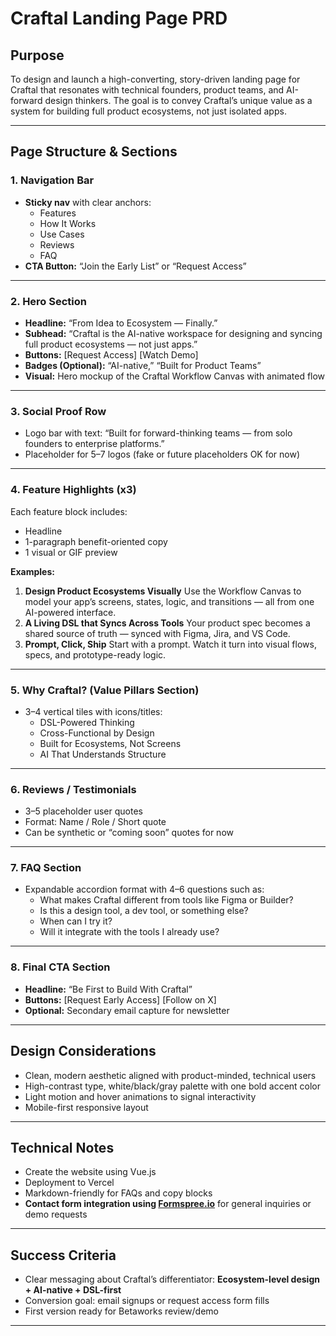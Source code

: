 # Craftal Landing Page PRD

## Purpose

To design and launch a high-converting, story-driven landing page for Craftal that resonates with technical founders, product teams, and AI-forward design thinkers. The goal is to convey Craftal’s unique value as a system for building full product ecosystems, not just isolated apps.

---

## Page Structure & Sections

### 1. Navigation Bar

- **Sticky nav** with clear anchors:
    - Features
    - How It Works
    - Use Cases
    - Reviews
    - FAQ
- **CTA Button:** “Join the Early List” or “Request Access”

---

### 2. Hero Section

- **Headline:** “From Idea to Ecosystem — Finally.”
- **Subhead:** “Craftal is the AI-native workspace for designing and syncing full product ecosystems — not just apps.”
- **Buttons:** [Request Access] [Watch Demo]
- **Badges (Optional):** “AI-native,” “Built for Product Teams”
- **Visual:** Hero mockup of the Craftal Workflow Canvas with animated flow

---

### 3. Social Proof Row

- Logo bar with text:
“Built for forward-thinking teams — from solo founders to enterprise platforms.”
- Placeholder for 5–7 logos (fake or future placeholders OK for now)

---

### 4. Feature Highlights (x3)

Each feature block includes:

- Headline
- 1-paragraph benefit-oriented copy
- 1 visual or GIF preview

**Examples:**

1. **Design Product Ecosystems Visually**
Use the Workflow Canvas to model your app’s screens, states, logic, and transitions — all from one AI-powered interface.
2. **A Living DSL that Syncs Across Tools**
Your product spec becomes a shared source of truth — synced with Figma, Jira, and VS Code.
3. **Prompt, Click, Ship**
Start with a prompt. Watch it turn into visual flows, specs, and prototype-ready logic.

---

### 5. Why Craftal? (Value Pillars Section)

- 3–4 vertical tiles with icons/titles:
    - DSL-Powered Thinking
    - Cross-Functional by Design
    - Built for Ecosystems, Not Screens
    - AI That Understands Structure

---

### 6. Reviews / Testimonials

- 3–5 placeholder user quotes
- Format: Name / Role / Short quote
- Can be synthetic or “coming soon” quotes for now

---

### 7. FAQ Section

- Expandable accordion format with 4–6 questions such as:
    - What makes Craftal different from tools like Figma or Builder?
    - Is this a design tool, a dev tool, or something else?
    - When can I try it?
    - Will it integrate with the tools I already use?

---

### 8. Final CTA Section

- **Headline:** “Be First to Build With Craftal”
- **Buttons:** [Request Early Access] [Follow on X]
- **Optional:** Secondary email capture for newsletter

---

## Design Considerations

- Clean, modern aesthetic aligned with product-minded, technical users
- High-contrast type, white/black/gray palette with one bold accent color
- Light motion and hover animations to signal interactivity
- Mobile-first responsive layout

---

## Technical Notes

- Create the website using Vue.js
- Deployment to Vercel
- Markdown-friendly for FAQs and copy blocks
- **Contact form integration using [Formspree.io](https://formspree.io/)** for general inquiries or demo requests

---

## Success Criteria

- Clear messaging about Craftal’s differentiator: **Ecosystem-level design + AI-native + DSL-first**
- Conversion goal: email signups or request access form fills
- First version ready for Betaworks review/demo

---